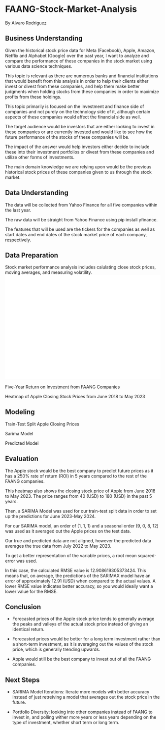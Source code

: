 # FAANG-Stock-Market-Analysis
By Alvaro Rodriguez
## Business Understanding
Given the historical stock price data for Meta (Facebook), Apple, Amazon, Netflix and Alphabet (Google) over the past year, I want to analyze and compare the performance of these companies in the stock market using various data science techniques.

This topic is relevant as there are numerous banks and financial institutions that would benefit from this analysis in order to help their clients either invest or divest from these companies, and help them make better judgments when holding stocks from these companies in order to maximize profits from these holdings.

This topic primarily is focused on the investment and finance side of companies and not purely on the technology side of it, although certain aspects of these companies would affect the financial side as well.

The target audience would be investors that are either looking to invest in these companies or are currently invested and would like to see how the future performance of the stocks of these companies will be.

The impact of the answer would help investors either decide to include these into their investment portfolios or divest from these companies and utilize other forms of investments.

The main domain knowledge we are relying upon would be the previous historical stock prices of these companies given to us through the stock market.

## Data Understanding
The data will be collected from Yahoo Finance for all five companies within the last year.

The raw data will be straight from Yahoo Finance using pip install yfinance.

The features that will be used are the tickers for the companies as well as start dates and end dates of the stock market price of each company, respectively.



## Data Preparation
Stock market performance analysis includes calulating close stock prices, moving averages, and measuring volatility.
![Five Year Stock Price of FAANG](Images/5YrStockPrice.png)

Five-Year Return on Investment from FAANG Companies


Heatmap of Apple Closing Stock Prices from June 2018 to May 2023





## Modeling
Train-Test Split Apple Closing Prices


Sarima Model 

Predicted Model

## Evaluation
The Apple stock would be the best company to predict future prices as it has a 250% rate of return (ROI) in 5 years compared to the rest of the FAANG companies.

This heatmap also shows the closing stock price of Apple from June 2018 to May 2023. The price ranges from 40 (USD) to 180 (USD) in the past 5 years.

Then, a SARIMA Model was used for our train-test split data in order to set up the predictions for June 2023-May 2024.

For our SARIMA model, an order of (1, 1, 1) and a seasonal order (9, 0, 8, 12) was used as it averaged out the Apple prices on the test data.

Our true and predicted data are not aligned, however the predicted data averages the true data from July 2022 to May 2023.

To get a better representation of the variable prices, a root mean squared-error was used.

In this case, the calculated RMSE value is 12.908619305373424. This means that, on average, the predictions of the SARIMAX model have an error of approximately 12.91 (USD) when compared to the actual values. A lower RMSE value indicates better accuracy, so you would ideally want a lower value for the RMSE.

## Conclusion
- Forecasted prices of the Apple stock price tends to generally average the peaks and valleys of the actual stock price instead of giving an identical return.

- Forecasted prices would be better for a long term investment rather than a short-term investment, as it is averaging out the values of the stock price, which is generally trending upwards.

- Apple would still be the best company to invest out of all the FAANG companies.

## Next Steps

- SARIMA Model Iterations: Iterate more models with better accuracy instead of just retreiving a model that averages out the stock price in the future.

- Portfolio Diversity: looking into other companies instead of FAANG to invest in, and polling wither more years or less years depending on the type of investment, whether short term or long term.
